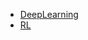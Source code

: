 - [DeepLearning](http://www.deeplearningbook.org)
- [RL](http://incompleteideas.net/book/bookdraft2017nov5.pdf)
